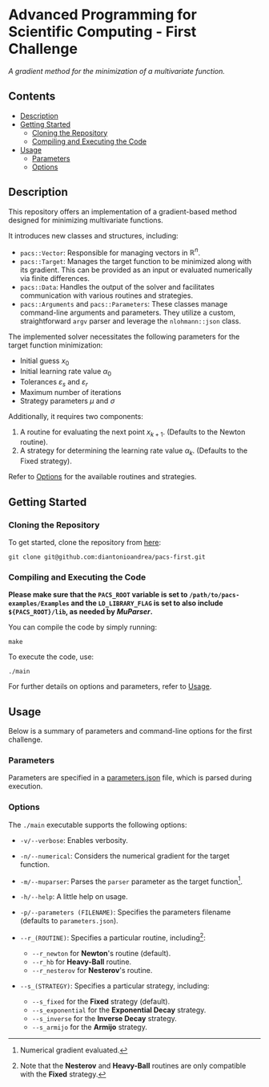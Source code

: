 # Advanced Programming for Scientific Computing - First Challenge

*A gradient method for the minimization of a multivariate function.*

## Contents

- [Description](#description)
- [Getting Started](#getting-started)
    - [Cloning the Repository](#cloning-the-repository)
    - [Compiling and Executing the Code](#compiling-and-executing-the-code)
- [Usage](#usage)
    - [Parameters](#parameters)
    - [Options](#options)

## Description

This repository offers an implementation of a gradient-based method designed for minimizing multivariate functions.

It introduces new classes and structures, including:

- `pacs::Vector`: Responsible for managing vectors in $\mathbb{R}^n$.
- `pacs::Target`: Manages the target function to be minimized along with its gradient. This can be provided as an input or evaluated numerically via finite differences.
- `pacs::Data`: Handles the output of the solver and facilitates communication with various routines and strategies.
- `pacs::Arguments` and `pacs::Parameters`: These classes manage command-line arguments and parameters. They utilize a custom, straightforward `argv` parser and leverage the `nlohmann::json` class.

The implemented solver necessitates the following parameters for the target function minimization:

- Initial guess $x_0$
- Initial learning rate value $\alpha_0$
- Tolerances $\varepsilon_s$ and $\varepsilon_r$
- Maximum number of iterations
- Strategy parameters $\mu$ and $\sigma$

Additionally, it requires two components:

1. A routine for evaluating the next point $x_{k + 1}$. (Defaults to the Newton routine).
2. A strategy for determining the learning rate value $\alpha_{k}$. (Defaults to the Fixed strategy).

Refer to [Options](#options) for the available routines and strategies.

## Getting Started

### Cloning the Repository

To get started, clone the repository from [here](https://github.com/diantonioandrea/pacs-first):

    git clone git@github.com:diantonioandrea/pacs-first.git

### Compiling and Executing the Code

**Please make sure that the `PACS_ROOT` variable is set to `/path/to/pacs-examples/Examples` and the `LD_LIBRARY_FLAG` is set to also include `${PACS_ROOT}/lib`, as needed by _MuParser_.**

You can compile the code by simply running:

    make

To execute the code, use:

    ./main

For further details on options and parameters, refer to [Usage](#usage).

## Usage

Below is a summary of parameters and command-line options for the first challenge.

### Parameters

Parameters are specified in a [parameters.json](/parameters.json) file, which is parsed during execution.

### Options

The `./main` executable supports the following options:

- `-v/--verbose`: Enables verbosity.
- `-n/--numerical`: Considers the numerical gradient for the target function.
- `-m/--muparser`: Parses the `parser` parameter as the target function[^2].
- `-h/--help`: A little help on usage.

- `-p/--parameters (FILENAME)`: Specifies the parameters filename (defaults to `parameters.json`).

- `--r_(ROUTINE)`: Specifies a particular routine, including[^1]:
    - `--r_newton` for **Newton**'s routine (default).
    - `--r_hb` for **Heavy-Ball** routine.
    - `--r_nesterov` for **Nesterov**'s routine.

- `--s_(STRATEGY)`: Specifies a particular strategy, including:
    - `--s_fixed` for the **Fixed** strategy (default).
    - `--s_exponential` for the **Exponential Decay** strategy.
    - `--s_inverse` for the **Inverse Decay** strategy.
    - `--s_armijo` for the **Armijo** strategy.

[^1]: Note that the **Nesterov** and **Heavy-Ball** routines are only compatible with the **Fixed** strategy.

[^2]: Numerical gradient evaluated.
